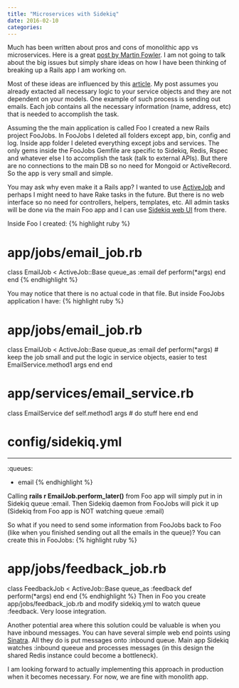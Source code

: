 ```yaml
---
title: "Microservices with Sidekiq"
date: 2016-02-10
categories:
---
```


Much has been written about pros and cons of monolithic app vs microservices.  Here is a great [post by Martin Fowler](http://martinfowler.com/articles/microservice-trade-offs.html).  I am not going to talk about the big issues but simply share ideas on how I have been thinking of breaking up a Rails app I am working on.

Most of these ideas are influenced by this [article](http://brandonhilkert.com/blog/sidekiq-as-a-microservice-message-queue/).  My post assumes you already extacted all necessary logic to your service objects and they are not dependent on your models.  One example of such process is sending out emails.  Each job contains all the necessary information (name, address, etc) that is needed to accomplish the task.

Assuming the the main application is called Foo I created a new Rails project FooJobs.  In FooJobs I deleted all folders except app, bin, config and log.  Inside app folder I deleted everything except jobs and services.  The only gems inside the FooJobs Gemfile are specific to Sidekiq, Redis, Rspec and whatever else I to accomplish the task (talk to external APIs).  But there are no connections to the main DB so no need for Mongoid or ActiveRecord.  So the app is very small and simple.

You may ask why even make it a Rails app?  I wanted to use [ActiveJob](http://edgeguides.rubyonrails.org/active_job_basics.html) and perhaps I might need to have Rake tasks in the future.  But there is no web interface so no need for controllers, helpers, templates, etc.  All admin tasks will be done via the main Foo app and I can use [Sidekiq web UI](https://github.com/mperham/sidekiq/wiki/Monitoring) from there.

Inside Foo I created:
{% highlight ruby %}
# app/jobs/email_job.rb
class EmailJob < ActiveJob::Base
  queue_as :email
  def perform(*args)
  end
end
{% endhighlight %}

You may notice that there is no actual code in that file.  But inside FooJobs application I have:
{% highlight ruby %}
# app/jobs/email_job.rb
class EmailJob < ActiveJob::Base
  queue_as :email
  def perform(*args)
    # keep the job small and put the logic in service objects, easier to test
    EmailService.method1 args
  end
end
# app/services/email_service.rb
class EmailService
  def self.method1 args
    # do stuff here
  end
end
# config/sidekiq.yml
---
:queues:
  - email
{% endhighlight %}

Calling **rails r EmailJob.perform_later()** from Foo app will simply put in in Sidekiq queue :email.  Then Sidekiq daemon from FooJobs will pick it up (Sidekiq from Foo app is NOT watching queue :email)

So what if you need to send some information from FooJobs back to Foo (like when you finished sending out all the emails in the queue)?  You can create this in FooJobs:
{% highlight ruby %}
# app/jobs/feedback_job.rb
class FeedbackJob < ActiveJob::Base
  queue_as :feedback
  def perform(*args)
  end
end
{% endhighlight %}
Then in Foo you create app/jobs/feedback_job.rb and modify sidekiq.yml to watch queue :feedback.  Very loose integration.

Another potential area where this solution could be valuable is when you have inbound messages.  You can have several simple web end points using [Sinatra](http://www.sinatrarb.com/).  All they do is put messages onto :inbound queue.  Main app Sidekiq watches :inbound queeue and processes messages (in this design the shared Redis instance could become a bottleneck).

I am looking forward to actually implementing this approach in production when it becomes necessary.  For now, we are fine with monolith app.
